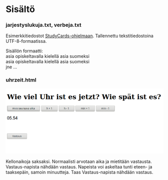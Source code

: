 # Sisältö

### jarjestyslukuja.txt, verbeja.txt

Esimerkkitiedostot [StudyCards-ohjelmaan](../studycards). Tallennettu tekstitiedostoina UTF-8-formaatissa.  

Sisällön formaatti:  
asia opiskeltavalla kielellä <TAB> asia suomeksi <ENTER>  
asia opiskeltavalla kielellä <TAB> asia suomeksi <ENTER>  
jne ...

### uhrzeit.html

![uhrzeit.png](./uhrzeit.png "Die Uhrzeiten")

Kellonaikoja saksaksi. Normaalisti arvotaan aika ja mietitään vastausta. Vastaus-napista nähdään vastaus. 
Napeista voi askeltaa tunti eteen- ja taaksepäin, samoin minuutteja. Taas Vastaus-napista nähdään vastaus.

